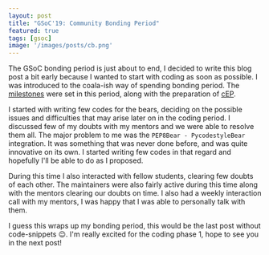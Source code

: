 ```yaml
---
layout: post
title: "GSoC'19: Community Bonding Period"
featured: true
tags: [gsoc]
image: '/images/posts/cb.png'
---
```


The GSoC bonding period is just about to end, I decided to write this blog post
a bit early because I wanted to start with coding as soon as possible. I was
introduced to the coala-ish way of spending bonding period. The [milestones][ms]
were set in this period, along with the preparation of [cEP][cEP].

I started with writing few codes for the bears, deciding on the possible issues
and difficulties that may arise later on in the coding period. I discussed few
of my doubts with my mentors and we were able to resolve them all. The major
problem to me was the `PEP8Bear - PycodestyleBear` integration. It was
something that was never done before, and was quite innovative on its own.
I started writing few codes in that regard and hopefully I'll be able to do
as I proposed.

During this time I also interacted with fellow students, clearing few doubts
of each other. The maintainers were also fairly active during this time along
with the mentors clearing our doubts on time. I also had a weekly interaction
call with my mentors, I was happy that I was able to personally talk with them.

I guess this wraps up my bonding period, this would be the last post without
code-snippets :wink:. I'm really excited for the coding phase 1, hope to see
you in the next post!

[ms]: https://gitlab.com/coala/GSoC/gsoc-2019/milestones
[cEP]: https://github.com/coala/cEPs/pull/184
